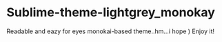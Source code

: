 # Sublime-theme-lightgrey_monokay
Readable and eazy for eyes monokai-based theme..hm...i hope ) Enjoy it!
